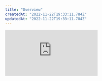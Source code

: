 ```yaml
---
title: "Overview"
createdAt: "2022-11-22T19:33:11.784Z"
updatedAt: "2022-11-22T19:33:11.784Z"
---
```


<div class="video-container">
  <iframe
    src="https://www.youtube.com/embed/4zLgo0iP6MI"
    title="YouTube video player"
    frameborder="0"
    allow="accelerometer; autoplay; clipboard-write; encrypted-media; gyroscope; picture-in-picture"
    allowfullscreen
  ></iframe>
</div>
